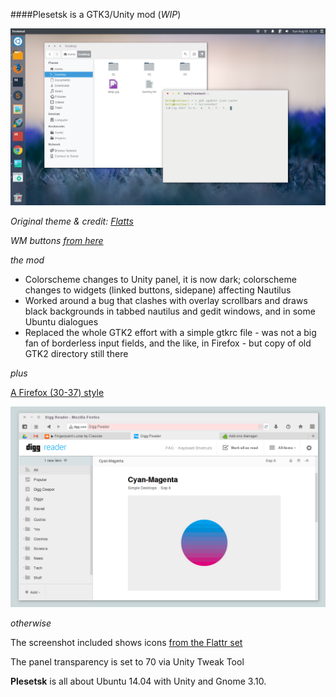 ####Plesetsk is a GTK3/Unity mod (_WIP_)

![alt tag](https://raw.githubusercontent.com/baurigae/plesetsk/master/scrot.png)

_Original theme & credit: [Flatts](http://nale12.deviantart.com/#/art/Flatts-09022014-432924057?hf=1)_

_WM buttons [from here](http://vinceliuice.deviantart.com/#/art/Flattice-461445311?hf=1)_

_the mod_

- Colorscheme changes to Unity panel, it is now dark; colorscheme changes to widgets (linked buttons, sidepane) affecting Nautilus
- Worked around a bug that clashes with overlay scrollbars and draws black backgrounds in tabbed nautilus and gedit windows, and in some Ubuntu dialogues
- Replaced the whole GTK2 effort with a simple gtkrc file - was not a big fan of borderless input fields, and the like, in Firefox - but copy of old GTK2 directory still there

_plus_

[A Firefox (30-37) style](https://github.com/baurigae/firefox-mods/blob/master/polaris.css)

![alt tag](https://raw.githubusercontent.com/baurigae/firefox-mods/master/polarisscrot.png)

_otherwise_

The screenshot included shows icons [from the Flattr set](https://github.com/NitruxSA/flattr-icons)

The panel transparency is set to 70 via Unity Tweak Tool


**Plesetsk** is all about Ubuntu 14.04 with Unity and Gnome 3.10.
